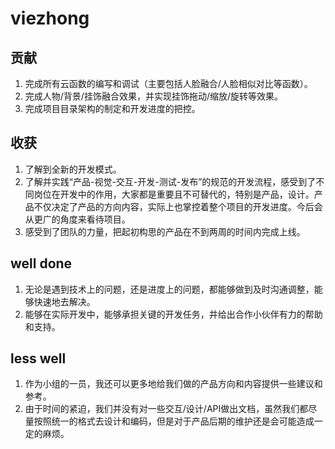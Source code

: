 
# viezhong

## 贡献
1. 完成所有云函数的编写和调试（主要包括人脸融合/人脸相似对比等函数）。
2. 完成人物/背景/挂饰融合效果，并实现挂饰拖动/缩放/旋转等效果。
3. 完成项目目录架构的制定和开发进度的把控。

## 收获
1. 了解到全新的开发模式。
2. 了解并实践“产品-视觉-交互-开发-测试-发布”的规范的开发流程，感受到了不同岗位在开发中的作用，大家都是重要且不可替代的，特别是产品，设计。产品不仅决定了产品的方向内容，实际上也掌控着整个项目的开发进度。今后会从更广的角度来看待项目。
3. 感受到了团队的力量，把起初构思的产品在不到两周的时间内完成上线。

## well done
1. 无论是遇到技术上的问题，还是进度上的问题，都能够做到及时沟通调整，能够快速地去解决。
2. 能够在实际开发中，能够承担关键的开发任务，并给出合作小伙伴有力的帮助和支持。

## less well
1. 作为小组的一员，我还可以更多地给我们做的产品方向和内容提供一些建议和参考。
2. 由于时间的紧迫，我们并没有对一些交互/设计/API做出文档，虽然我们都尽量按照统一的格式去设计和编码，但是对于产品后期的维护还是会可能造成一定的麻烦。